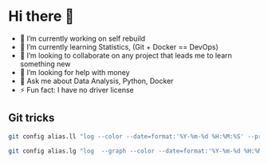 # Hi there 👋

- 🔭 I’m currently working on self rebuild
- 🌱 I’m currently learning Statistics, (Git + Docker == DevOps)
- 👯 I’m looking to collaborate on any project that leads me to learn something new
- 🤔 I’m looking for help with money
- 💬 Ask me about Data Analysis, Python, Docker
- ⚡ Fun fact: I have no driver license



## Git tricks

```bash
git config alias.ll "log --color --date=format:'%Y-%m-%d %H:%M:%S' --pretty=format:'%C(yellow)%h%C(reset) %C(bold red)%d%C(reset) %s %C(green)(%ad - %cr) %C(blue)<%an>%C(reset)'"
```


```bash
git config alias.lg "log  --graph --color --date=format:'%Y-%m-%d %H:%M:%S' --pretty=format:'%C(yellow)%h%C(reset) %C(bold red)%d%C(reset) %s %C(green)(%ad - %cr) %C(blue)<%an>%C(reset)'"
```

<!--
**e-ruiz/e-ruiz** is a ✨ _special_ ✨ repository because its `README.md` (this file) appears on your GitHub profile.
Here are some ideas to get you started:

-->
